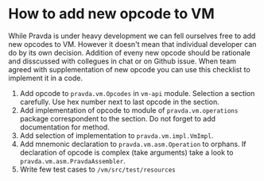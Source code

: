 How to add new opcode to VM
===========================

While Pravda is under heavy development we can fell ourselves free to add new opcodes to VM. However it doesn't mean that individual developer can do by its own decision. Addition of eveny new opcode should be rationale and disscussed with collegues in chat or on Github issue. When team agreed with supplementation of new opcode you can use this checklist to implement it in a code.

1. Add opcode to `pravda.vm.Opcodes` in `vm-api` module. Selection a section carefully. Use hex number next to last opcode in the section.
2. Add implementation of opcode to module of `pravda.vm.operations` package correspondent to the section. Do not forget to add documentation for method.
3. Add selection of implementation to `pravda.vm.impl.VmImpl`.
4. Add mnemonic declaration to `pravda.vm.asm.Operation` to orphans. If declaration of opcode is complex (take arguments) take a look to `pravda.vm.asm.PravdaAssembler`.
5. Write few test cases to `/vm/src/test/resources`
